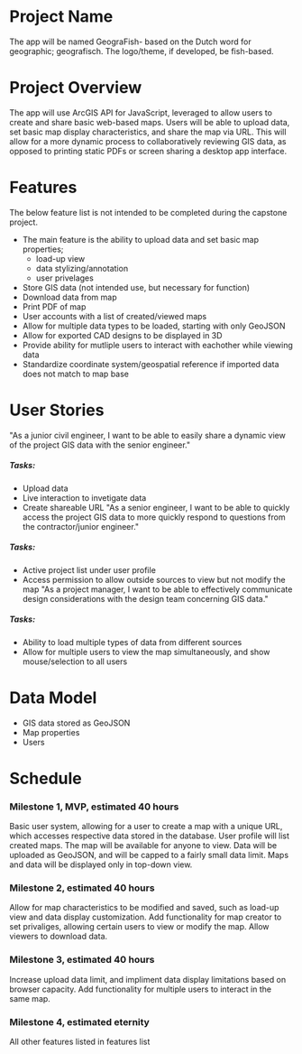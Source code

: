 # Project Name
The app will be named GeograFish- based on the Dutch word for geographic; geografisch. The logo/theme, if developed, be fish-based.
# Project Overview
The app will use ArcGIS API for JavaScript, leveraged to allow users to create and share basic web-based maps. Users will be able to upload data, set basic map display characteristics, and share the map via URL. This will allow for a more dynamic process to collaboratively reviewing GIS data, as opposed to printing static PDFs or screen sharing a desktop app interface.
# Features
The below feature list is not intended to be completed during the capstone project.
- The main feature is the ability to upload data and set basic map properties;
    - load-up view
    - data stylizing/annotation
    - user privelages
- Store GIS data (not intended use, but necessary for function)
- Download data from map
- Print PDF of map
- User accounts with a list of created/viewed maps
- Allow for multiple data types to be loaded, starting with only GeoJSON
- Allow for exported CAD designs to be displayed in 3D
- Provide ability for mutliple users to interact with eachother while viewing data
- Standardize coordinate system/geospatial reference if imported data does not match to map base
# User Stories
"As a junior civil engineer, I want to be able to easily share a dynamic view of the project GIS data with the senior engineer."
##### Tasks:
- Upload data
- Live interaction to invetigate data
- Create shareable URL
"As a senior engineer, I want to be able to quickly access the project GIS data to more quickly respond to questions from the contractor/junior engineer."
##### Tasks:
- Active project list under user profile
- Access permission to allow outside sources to view but not modify the map
"As a project manager, I want to be able to effectively communicate design considerations with the design team concerning GIS data."
##### Tasks:
- Ability to load multiple types of data from different sources
- Allow for multiple users to view the map simultaneously, and show mouse/selection to all users
# Data Model
- GIS data stored as GeoJSON
- Map properties
- Users
# Schedule
### Milestone 1, MVP, estimated 40 hours
Basic user system, allowing for a user to create a map with a unique URL, which accesses respective data stored in the database. User profile will list created maps. The map will be available for anyone to view. Data will be uploaded as GeoJSON, and will be capped to a fairly small data limit. Maps and data will be displayed only in top-down view.
### Milestone 2, estimated 40 hours
Allow for map characteristics to be modified and saved, such as load-up view and data display customization. Add functionality for map creator to set privaliges, allowing certain users to view or modify the map. Allow viewers to download data.
### Milestone 3, estimated 40 hours
Increase upload data limit, and impliment data display limitations based on browser capacity. Add functionality for multiple users to interact in the same map.
### Milestone 4, estimated eternity
All other features listed in features list